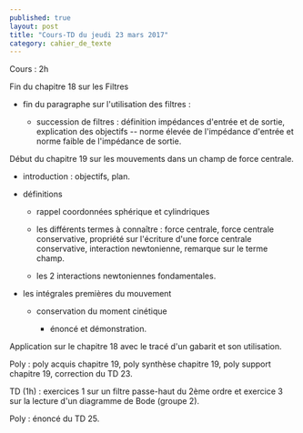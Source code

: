 ```yaml
---
published: true
layout: post
title: "Cours-TD du jeudi 23 mars 2017"
category: cahier_de_texte
---
```

Cours : 2h

Fin du chapitre 18 sur les Filtres

- fin du paragraphe sur l'utilisation des filtres : 

  - succession de filtres : définition impédances d'entrée et de sortie, explication des objectifs -- norme élevée de l'impédance d'entrée et norme faible de l'impédance de sortie.

Début du chapitre 19 sur les mouvements dans un champ de force centrale.

- introduction : objectifs, plan.

- définitions

  - rappel coordonnées sphérique et cylindriques

  - les différents termes à connaître : force centrale, force centrale conservative, propriété sur l'écriture d'une force centrale conservative, interaction newtonienne, remarque sur le terme champ.

  - les 2 interactions newtoniennes fondamentales.

- les intégrales premières du mouvement

  - conservation du moment cinétique

    - énoncé et démonstration.

Application sur le chapitre 18 avec le tracé d'un gabarit et son utilisation.

Poly : poly acquis chapitre 19, poly synthèse chapitre 19, poly support chapitre 19, correction du TD 23.

TD (1h) : exercices 1 sur un filtre passe-haut du 2ème ordre et exercice 3 sur la lecture d'un diagramme de Bode (groupe 2).

Poly : énoncé du TD 25.
